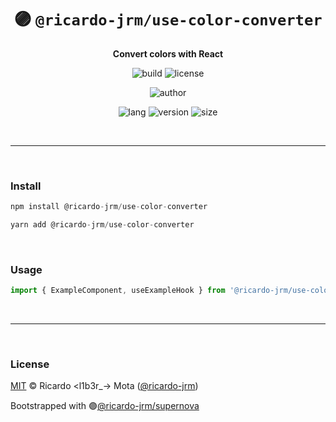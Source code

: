 <div align="center">

# 🟣 `@ricardo-jrm/use-color-converter`

<b>Convert colors with React</b>

![build](https://img.shields.io/github/workflow/status/ricardo-jrm/use-color-converter/Continuous%20Integration?style=for-the-badge)
![license](https://img.shields.io/github/license/ricardo-jrm/use-color-converter?style=for-the-badge)

![author](<https://img.shields.io/badge/Author-Ricardo%20%3Cl1b3r__--%3E%20Mota%20(%40ricardo--jrm)-orange?style=for-the-badge>)

![lang](https://img.shields.io/github/languages/top/ricardo-jrm/use-color-converter?style=for-the-badge)
![version](https://img.shields.io/npm/v/@ricardo-jrm/use-color-converter?style=for-the-badge)
![size](https://img.shields.io/bundlephobia/min/@ricardo-jrm/use-color-converter?style=for-the-badge)

</div>

<br />

---

<br />

### <b>Install</b>

```ts
npm install @ricardo-jrm/use-color-converter

yarn add @ricardo-jrm/use-color-converter
```

<br />

### <b>Usage</b>

```ts
import { ExampleComponent, useExampleHook } from '@ricardo-jrm/use-color-converter';
```

<br />

---

<br />

### <b>License</b>

[MIT](https://github.com/ricardo-jrm/use-color-converter/blob/main/LICENSE) © Ricardo <l1b3r\_-> Mota ([@ricardo-jrm](https://github.com/ricardo-jrm))

Bootstrapped with 🟣[@ricardo-jrm/supernova](https://github.com/ricardo-jrm/supernova)

<br />
